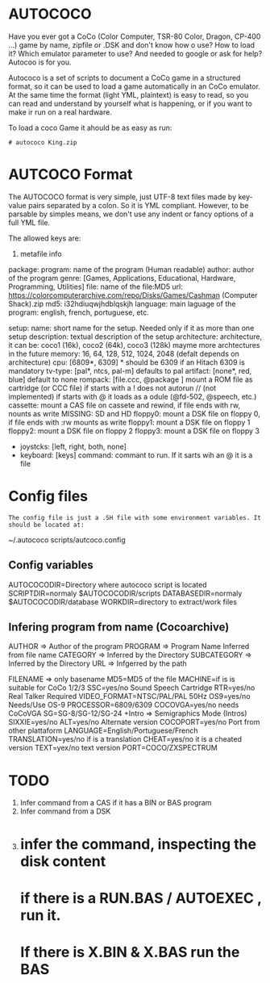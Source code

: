 # AUTOCOCO

Have you ever got a CoCo (Color Computer, TSR-80 Color, Dragon, CP-400 ...)  game by name, zipfile or .DSK and don't know how o use? How to load it? Which emulator parameter to use? And needed to google or ask for help? Autocoo is for you.

Autococo is a set of scripts to document a CoCo game in a structured format, so it can be used to load a game automatically in an CoCo emulator. At the same time the format (light YML, plaintext) is easy to read, so you can read and understand by yourself what is happening, or if you want to make ir run on a real hardware.

To load a coco Game it ahould be as easy as run:

	# autococo King.zip

# AUTCOCO Format

The AUTOCOCO format is very simple, just UTF-8 text files made by key-value pairs separated by a colon. So it is YML compliant. However, to be parsable by simples means, we don't use any indent or fancy options of a full YML file.

The allowed keys are:

1) metafile info

package:
  program: name of the program (Human readable)
  author: author of the program
  genre: [Games, Applications, Educational, Hardware, Programming, Utilities]
  file: name of the file:MD5
  url: https://colorcomputerarchive.com/repo/Disks/Games/Cashman (Computer Shack).zip
  md5: i32hdiuqwjhdblqskjh
  language: main laguage of the program: english, french, portuguese, etc.

setup:
  name: short name for the setup. Needed only if it as more than one setup
  description: textual description of the setup
  architecture: architecture, it can be: coco1 (16k), coco2 (64k), coco3 (128k) mayme more archtectures in the future
  memory: 16, 64, 128, 512, 1024, 2048 (defalt depends on architecture)
  cpu: [6809*, 6309] * should be 6309 if an Hitach 6309 is mandatory
  tv-type: [pal*, ntcs, pal-m] defaults to pal
  artifact: [none*, red, blue] default to none
  rompack: [file.ccc, @package ]  mount a ROM file as cartridge (or CCC file)
        if starts with a ! does not autorun
	// (not implemented) if starts  with @ it loads as a odule (@fd-502, @speech, etc.)
  cassette: mount a CAS file on cassete and rewind, if file ends with rw, nounts as write
MISSING: SD and HD
  floppy0: mount a DSK file on floppy 0, if file ends with :rw mounts as write
  floppy1: mount a DSK file on floppy 1
  floppy2: mount a DSK file on floppy 2
  floppy3: mount a DSK file on floppy 3
* joystcks: [left, right, both, none]
* keyboard: [keys]
  command: commant to run. If it sarts wih an @ it is a file

# Config files

	The config file is just a .SH file with some environment variables. It should be located at:

~/.autococo
scripts/autcoco.config

## Config variables
AUTOCOCODIR=Directory where autococo script is located
SCRIPTDIR=normaly $AUTOCOCODIR/scripts
DATABASEDIR=normaly $AUTOCOCODIR/database
WORKDIR=directory to extract/work files

## Infering program from name (Cocoarchive)
AUTHOR => Author of the program
PROGRAM => Program Name Inferred from file name
CATEGORY => Inferred by the Directory
SUBCATEGORY => Inferred by the Directory
URL => Infgerred by the path

FILENAME => only basename
MD5=MD5 of the file
MACHINE=if is is suitable for CoCo 1/2/3
SSC=yes/no Sound Speech Cartridge
RTR=yes/no Real Talker Required
VIDEO_FORMAT=NTSC/PAL/PAL 50Hz
OS9=yes/no Needs/Use OS-9
PROCESSOR=6809/6309
COCOVGA=yes/no needs CoCoVGA
SG=SG-8/SG-12/SG-24 +Intro => Semigraphics Mode (Intros)
SIXXIE=yes/no
ALT=yes/no Alternate version
COCOPORT=yes/no Port from other plattaform
LANGUAGE=English/Portuguese/French
TRANSLATION=yes/no if is a translation
CHEAT=yes/no it is a cheated version
TEXT=yex/no text version
PORT=COCO/ZXSPECTRUM


# TODO

1) Infer command from a CAS if it has a BIN or BAS program
2) Infer command from a DSK 
3) # infer the command, inspecting the disk content
	# if there is a RUN.BAS / AUTOEXEC , run it.
	# If there is X.BIN & X.BAS run the BAS